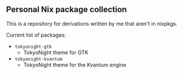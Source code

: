 ## Personal Nix package collection
This is a repository for derivations written by me that aren't in nixpkgs.

Current list of packages:
- `tokyonight-gtk`
    - TokyoNight theme for GTK
- `tokyonight-kvantum`
    - TokyoNight theme for the Kvantum engine
